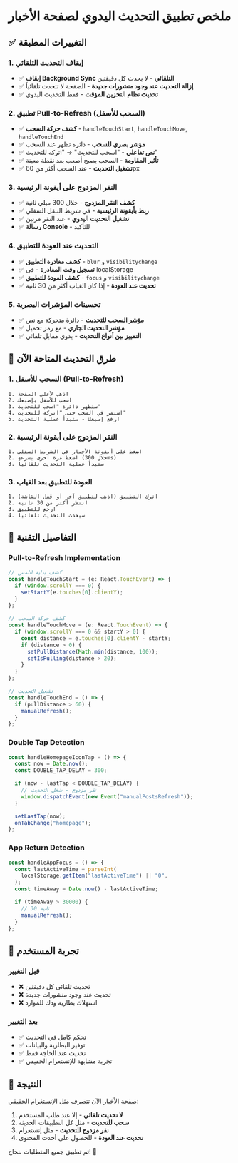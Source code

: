 # ملخص تطبيق التحديث اليدوي لصفحة الأخبار

## ✅ التغييرات المطبقة

### 1. إيقاف التحديث التلقائي

- ✅ **إيقاف Background Sync التلقائي** - لا يحدث كل دقيقتين
- ✅ **إزالة التحديث عند وجود منشورات جديدة** - الصفحة لا تتحدث تلقائياً
- ✅ **تحديث نظام التخزين المؤقت** - فقط التحديث اليدوي

### 2. تطبيق Pull-to-Refresh (السحب للأسفل)

- ✅ **كشف حركة السحب** - `handleTouchStart`, `handleTouchMove`, `handleTouchEnd`
- ✅ **مؤشر بصري للسحب** - دائرة تظهر عند السحب
- ✅ **نص تفاعلي** - "اسحب للتحديث" → "اتركه للتحديث"
- ✅ **تأثير المقاومة** - السحب يصبح أصعب بعد نقطة معينة
- ✅ **تشغيل التحديث** - عند السحب أكثر من 60px

### 3. النقر المزدوج على أيقونة الرئيسية

- ✅ **كشف النقر المزدوج** - خلال 300 ميلي ثانية
- ✅ **ربط بأيقونة الرئيسية** - في شريط التنقل السفلي
- ✅ **تشغيل التحديث اليدوي** - عند النقر مرتين
- ✅ **رسالة Console** - للتأكيد

### 4. التحديث عند العودة للتطبيق

- ✅ **كشف مغادرة التطبيق** - `blur` و `visibilitychange`
- ✅ **تسجيل وقت المغادرة** - في localStorage
- ✅ **كشف العودة للتطبيق** - `focus` و `visibilitychange`
- ✅ **تحديث عند العودة** - إذا كان الغياب أكثر من 30 ثانية

### 5. تحسينات المؤشرات البصرية

- ✅ **مؤشر السحب للتحديث** - دائرة متحركة مع نص
- ✅ **مؤشر التحديث الجاري** - مع رمز تحميل
- ✅ **التمييز بين أنواع التحديث** - يدوي مقابل تلقائي

## 🎯 طرق التحديث المتاحة الآن

### 1. السحب للأسفل (Pull-to-Refresh)

```
1. اذهب لأعلى الصفحة
2. اسحب للأسفل بإصبعك
3. ستظهر دائرة "اسحب للتحديث"
4. استمر في السحب حتى "اتركه للتحديث"
5. ارفع إصبعك - ستبدأ عملية التحديث
```

### 2. النقر المزدوج على أيقونة الرئيسية

```
1. اضغط على أيقونة الأخبار في الشريط السفلي
2. اضغط مرة أخرى بسرعة (خلال 300ms)
3. ستبدأ عملية التحديث تلقائياً
```

### 3. العودة للتطبيق بعد الغياب

```
1. اترك التطبيق (اذهب لتطبيق آخر أو قفل الشاشة)
2. انتظر أكثر من 30 ثانية
3. ارجع للتطبيق
4. سيحدث التحديث تلقائياً
```

## 🔧 التفاصيل التقنية

### Pull-to-Refresh Implementation

```typescript
// كشف بداية اللمس
const handleTouchStart = (e: React.TouchEvent) => {
  if (window.scrollY === 0) {
    setStartY(e.touches[0].clientY);
  }
};

// كشف حركة السحب
const handleTouchMove = (e: React.TouchEvent) => {
  if (window.scrollY === 0 && startY > 0) {
    const distance = e.touches[0].clientY - startY;
    if (distance > 0) {
      setPullDistance(Math.min(distance, 100));
      setIsPulling(distance > 20);
    }
  }
};

// تشغيل التحديث
const handleTouchEnd = () => {
  if (pullDistance > 60) {
    manualRefresh();
  }
};
```

### Double Tap Detection

```typescript
const handleHomepageIconTap = () => {
  const now = Date.now();
  const DOUBLE_TAP_DELAY = 300;

  if (now - lastTap < DOUBLE_TAP_DELAY) {
    // نقر مزدوج - شغل التحديث
    window.dispatchEvent(new Event("manualPostsRefresh"));
  }

  setLastTap(now);
  onTabChange("homepage");
};
```

### App Return Detection

```typescript
const handleAppFocus = () => {
  const lastActiveTime = parseInt(
    localStorage.getItem("lastActiveTime") || "0",
  );
  const timeAway = Date.now() - lastActiveTime;

  if (timeAway > 30000) {
    // 30 ثانية
    manualRefresh();
  }
};
```

## 📱 تجربة المستخدم

### قبل التغيير

- ❌ تحديث تلقائي كل دقيقتين
- ❌ تحديث عند وجود منشورات جديدة
- ❌ استهلاك بطارية ودك للموارد

### بعد التغيير

- ✅ تحكم كامل في التحديث
- ✅ توفير البطارية والبيانات
- ✅ تحديث عند الحاجة فقط
- ✅ تجربة مشابهة للإنستغرام الحقيقي

## 🎉 النتيجة

صفحة الأخبار الآن تتصرف مثل الإنستغرام الحقيقي:

1. **لا تحديث تلقائي** - إلا عند طلب المستخدم
2. **سحب للتحديث** - مثل كل التطبيقات الحديثة
3. **نقر مزدوج للتحديث** - مثل إنستغرام
4. **تحديث عند العودة** - للحصول على أحدث المحتوى

تم تطبيق جميع المتطلبات بنجاح! 🚀
